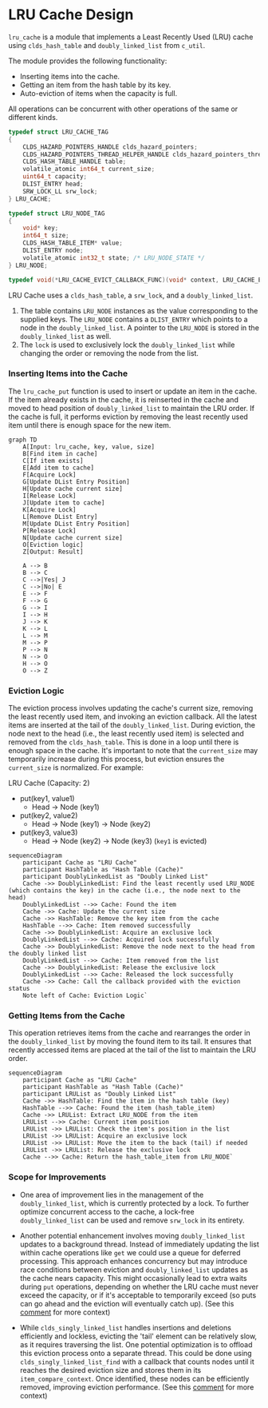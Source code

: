
# LRU Cache Design

`lru_cache` is a module that implements a Least Recently Used (LRU) cache using `clds_hash_table` and `doubly_linked_list` from `c_util`.

The module provides the following functionality:

- Inserting items into the cache.
- Getting an item from the hash table by its key.
- Auto-eviction of items when the capacity is full.

All operations can be concurrent with other operations of the same or different kinds.

```c
typedef struct LRU_CACHE_TAG
{
    CLDS_HAZARD_POINTERS_HANDLE clds_hazard_pointers;
    CLDS_HAZARD_POINTERS_THREAD_HELPER_HANDLE clds_hazard_pointers_thread_helper;
    CLDS_HASH_TABLE_HANDLE table;
    volatile_atomic int64_t current_size;
    uint64_t capacity;
    DLIST_ENTRY head;
    SRW_LOCK_LL srw_lock;
} LRU_CACHE;

typedef struct LRU_NODE_TAG
{
    void* key;
    int64_t size;
    CLDS_HASH_TABLE_ITEM* value;
    DLIST_ENTRY node;
    volatile_atomic int32_t state; /* LRU_NODE_STATE */
} LRU_NODE;

typedef void(*LRU_CACHE_EVICT_CALLBACK_FUNC)(void* context, LRU_CACHE_EVICT_RESULT cache_evict_status, void* evicted_value);

```

LRU Cache uses a `clds_hash_table`, a `srw_lock`, and a `doubly_linked_list`.

1. The table contains `LRU_NODE` instances as the value corresponding to the supplied keys. The `LRU_NODE` contains a `DLIST_ENTRY` which points to a node in the `doubly_linked_list`. A pointer to the `LRU_NODE` is stored in the `doubly_linked_list` as well.
2.  The `lock` is used to exclusively lock the `doubly_linked_list` while changing the order or removing the node from the list.

### Inserting Items into the Cache

The `lru_cache_put` function is used to insert or update an item in the cache. If the item already exists in the cache, it is reinserted in the cache and moved to head position of `doubly_linked_list` to maintain the LRU order. If the cache is full, it performs eviction by removing the least recently used item until there is enough space for the new item.

```mermaid
graph TD
    A[Input: lru_cache, key, value, size]
    B[Find item in cache]
    C[If item exists]
    E[Add item to cache]
    F[Acquire Lock]
    G[Update DList Entry Position]
    H[Update cache current size]
    I[Release Lock]
    J[Update item to cache]
    K[Acquire Lock]
    L[Remove DList Entry]
    M[Update DList Entry Position]
    P[Release Lock]
    N[Update cache current size]
    O[Eviction logic]
    Z[Output: Result]

    A --> B
    B --> C
    C -->|Yes| J
    C -->|No| E
    E --> F
    F --> G
    G --> I
    I --> H
    J --> K
    K --> L
    L --> M
    M --> P
    P --> N
    N --> O
    H --> O
    O --> Z

```

### Eviction Logic

The eviction process involves updating the cache's current size, removing the least recently used item, and invoking an eviction callback. All the latest items are inserted at the tail of the `doubly_linked_list`. During eviction, the node next to the head (i.e., the least recently used item) is selected and removed from the `clds_hash_table`. This is done in a loop until there is enough space in the cache. It's important to note that the `current_size` may temporarily increase during this process, but eviction ensures the `current_size` is normalized.
For example: 

LRU Cache (Capacity: 2)
- put(key1, value1)
  - Head -> Node (key1)
- put(key2, value2)
  - Head -> Node (key1) -> Node (key2)
- put(key3, value3)
  - Head -> Node (key2) -> Node (key3) (`key1` is evicted)

```mermaid
sequenceDiagram
    participant Cache as "LRU Cache"
    participant HashTable as "Hash Table (Cache)"
    participant DoublyLinkedList as "Doubly Linked List"
    Cache ->> DoublyLinkedList: Find the least recently used LRU_NODE (which contains the key) in the cache (i.e., the node next to the head)
    DoublyLinkedList -->> Cache: Found the item
    Cache ->> Cache: Update the current size
    Cache ->> HashTable: Remove the key item from the cache
    HashTable -->> Cache: Item removed successfully
    Cache ->> DoublyLinkedList: Acquire an exclusive lock
    DoublyLinkedList -->> Cache: Acquired lock successfully
    Cache ->> DoublyLinkedList: Remove the node next to the head from the doubly linked list
    DoublyLinkedList -->> Cache: Item removed from the list
    Cache ->> DoublyLinkedList: Release the exclusive lock
    DoublyLinkedList -->> Cache: Released the lock successfully
    Cache ->> Cache: Call the callback provided with the eviction status
    Note left of Cache: Eviction Logic` 
```
### Getting Items from the Cache

This operation retrieves items from the cache and rearranges the order in the `doubly_linked_list` by moving the found item to its tail. It ensures that recently accessed items are placed at the tail of the list to maintain the LRU order.

```mermaid
sequenceDiagram
    participant Cache as "LRU Cache"
    participant HashTable as "Hash Table (Cache)"
    participant LRUList as "Doubly Linked List"
    Cache ->> HashTable: Find the item in the hash table (key)
    HashTable -->> Cache: Found the item (hash_table_item)
    Cache ->> LRUList: Extract LRU_NODE from the item
    LRUList -->> Cache: Current item position
    LRUList ->> LRUList: Check the item's position in the list
    LRUList ->> LRUList: Acquire an exclusive lock
    LRUList ->> LRUList: Move the item to the back (tail) if needed
    LRUList ->> LRUList: Release the exclusive lock
    Cache -->> Cache: Return the hash_table_item from LRU_NODE` 
```


### Scope for Improvements

- One area of improvement lies in the management of the `doubly_linked_list`, which is currently protected by a lock. To further optimize concurrent access to the cache, a lock-free `doubly_linked_list` can be used and remove `srw_lock` in its entirety. 


- Another potential enhancement involves moving `doubly_linked_list` updates to a background thread. Instead of immediately updating the list within cache operations like `get` we could use a queue for deferred processing. This approach enhances concurrency but may introduce race conditions between eviction and `doubly_linked_list` updates as the cache nears capacity. This might occasionally lead to extra waits during `put` operations, depending on whether the LRU cache must never exceed the capacity, or if it's acceptable to temporarily exceed (so puts can go ahead and the eviction will eventually catch up). (See this [comment](https://github.com/Azure/clds/pull/178#discussion_r1326092733) for more context)


- While `clds_singly_linked_list` handles insertions and deletions efficiently and lockless, evicting the 'tail' element can be relatively slow, as it requires traversing the list. One potential optimization is to offload this eviction process onto a separate thread. This could be done using `clds_singly_linked_list_find` with a callback that counts nodes until it reaches the desired eviction size and stores them in its `item_compare_context`. Once identified, these nodes can be efficiently removed, improving eviction performance. (See this [comment](https://github.com/Azure/clds/pull/178#discussion_r1326312429) for more context)
